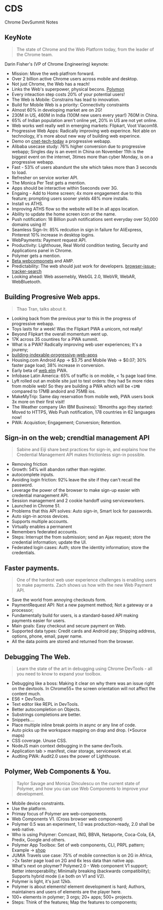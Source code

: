 # CDS
Chrome DevSummit Notes

## KeyNote
> The state of Chrome and the Web Platform today, from the leader of the Chrome team.

Darin Fisher's (VP of Chrome Engineering) keynote:

* Mission: Move the web platfrom forward.
* Over 2 billion active Chrome users across mobile and desktop.
* Not just Chrome, the Web has a reach!
* Links the Web's superpower, physical becons. [Polymon](https://polymon.polymer-project.org/)
* Every inteaction step costs 20% of your potential users! 
* The Web is Mobile: Constrains has lead to innovation. 
* Build for Mobile Web is a priority: Connectivity constraints 
* Almost 60% in developing market are on 2G! 
* 230M in US, 460M in India (100M new users every year!) 760M in China.
* 65% of Indian population aren't online yet, 20% in US are not yet online. 
* Web works well really well in emerging markets: Flipkart, Voot Viacom18.
* Progressive Web Apps: Radically improving web experince. Not able on technology, it's more about new way of building web experince. 
* Demo on [cnet-tech-today](http://cnet.com/tech-today) a progressive webapp.
* Alibaba usecase study: 76% higher conversion due to progressive webapp; Singles day is an event in China on November 11th is the biggest event on the internet, 3times more than cyber Monday, is on a progressive webapp.
* Fast - 53% of users abandunt the site which takes more than 3 seconds to load. 
* Refresher on service worker API. 
* The Monica Per Test gets a mention. 
* Apps should be interactive within 5seconds over 3G.
* Engaing - Add to Home screen; 4x more engagement due to this feature; prompting users sooner yields 48% more installs. 
* Install vs ATHS.
* Improving ATHS flow so the website will be in all apps location. 
* Ability to update the home screen icon or the name. 
* Push notification: 18 Billion push notifications sent everyday over 50,000 domains using it! 
* Seamless Sign-In: 85% redcution in sign in failure for AliExpress, Pinterest 10% increase in desktop logins. 
* WebPayments: Payment request API. 
* Productivity: Lighthouse, Real World condition testing, Security and Applications panel in Chrome. 
* Polymer gets a mention. 
* [Beta webcomponets](https://beta.webcomponents.org/) and AMP. 
* Predictability: The web should just work for developers. [browser-issue-tracker-search](https://browser-issue-tracker-search.appspot.com/)
* Looking ahead: Web assemebly, WebGL 2.0, WebVR, WebAR, WebBluetooth. 

## Building Progresive Web apps.
> Thao Tran, talks about it.

* Looking back from the previous year to this in the progress of progressive webapp.
* Toys lasts for a week! Was the Flipkart PWA a unicorn, not really! 
* Beyond Flipkart the overall momentum went up. 
* 17K across 35 countires for a PWA summit. 
* What is a PWA? Radically improving web user experiences; It's a joureny; 
* [building-indexable-progressive-web-apps](https://webmasters.googleblog.com/2016/11/building-indexable-progressive-web-apps.html)
* Housing.com Android App -> $3.75 and Mobile Web -> $0.07; 30% faster page load; 38% increase in conversion. 
* Early beta of [web elm](https://mobile-beta.westelm.com) PWA.
* Infobase Latin America: 65% of traffic is on mobile, < 1s page load time. 
* Lyft rolled out an mobile site just to test orders: they had 5x more rides from mobile web! So they are building a PWA which will be `<1MB` compared to 17MB andoird and 75MB ios.
* MakeMyTrip: Same day reservation from mobile web, PWA users book 3x more on their first visit! 
* The Weather company (An IBM Business): 18months ago they started: Moved to HTTPS, Web Push notification, 178 countries in 62 languages now!
* PWA: Acquistion; Engagement; Conversion; Retention.


## Sign-in on the web; crendtial management API
> Sabine and Eiji share best practices for sign-in, and explains how the Credential Management API makes frictionless sign-in possible.

* Removing friction
* Growth: 54℅ will abandon rather than register.
* autocomplete inputs.
* Avoiding login friction: 92℅ leave the site if they can't recall the password.
* Leverage the power of the browser to make sign-up easier with credential management API.
* Session management and 2 cookie handoff using serviceworkers.
* Launched in Chrome 51.
* Problems that this API solves:  Auto sign-in, Smart lock for passwords.
* Auto sign-in across devices.
* Supports multiple accounts.
* Virtually enables a permanent
* Remembers federated accounts.
* Steps: Interrupt the from submission; send an Ajax request; store the credential information; update the UI.
* Federated login cases: Auth; store the identity information; store the credentials.

## Faster payments.
> One of the hardest web user experience challenges is enabling users to make payments. Zach shows us how with the new Web Payment API.


* Save the world from annoying checkouts form.
* PaymentRequest API: Not a new payment method; Not a gateway or a processor;
* Fundamentally build for users, is a standard-based API making payments easier for users.
* Main goals: Easy checkout and secure payment on Web.
* Supported data types: Credit cards and Android pay; Shipping address, options, phone, email, payer name.
* All the data points are stored and returned from the browser.

## Debugging The Web.
> Learn the state of the art in debugging using Chrome DevTools - all you need to know to expand your toolbox.

* Debugging like a boss: Making it clear on why there was an issue right on the devtools. In Chrome55+ the screen orientation will not affect the content much. 
* ES6 + DevTools.
* Text editor like REPL in DevTools.
* Better autocompletion on Objects.
* Substrings completions are better.
* Snippets....
* Place multiple inline break points in async or any line of code.
* Auto picks up the workspace mapping on drap and drop. (*Source maps)
* CSS coverage. Unuse CSS.
* NodeJS main context debugging in the same devTools.
* Application tab > manifest, clear storage, servicework et.al.
* Audting PWA: Audit2.0 uses the power of Lighthouse. 

## Polymer, Web Components & You.
> Taylor Savage and Monica Dinculescu on the current state of Polymer, and how you can use Web Components to improve your development.

* Mobile device constraints. 
* Use the platform.
* Primay focus of Polymer are web-components. 
* Web Components V1. (Cross browser web component)
* Polymer 0.5 was an experiment, 1.0 was production-ready, 2.0 shall be web native.
* Who is using Polymer: Comcast, ING, BBVA, Netaporte, Coca-Cola, EA, Predix, Google and others. 
* Polymer App Toolbox: Set of web components, CLI, PRPL pattern; Example -> [shop](https://shop.polymer-project.org)
* JUMIA Travels use case: 75% of mobile connection is on 2G in Africa, >2x faster page load on 2G and 6x less data than native app.
* What's next on ploymer? Polymer2.0 - Web component V1 support; Better interoperability; Minimally breaking (backwards compatibility); Supports hybrid mode (i.e both on V1 and V2). 
* Polymer is light, it's just 12kb. 
* Polymer is about elements! element development is hard; Authors, maintainers and users of elements are the player here.
* 100+ elements in polymer; 3 orgs; 20+ apps; 500+ projects.
* Steps: Think of the features; Map the features to components; 
